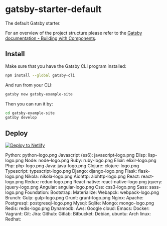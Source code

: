 # gatsby-starter-default
The default Gatsby starter.

For an overview of the project structure please refer to the [Gatsby documentation - Building with Components](https://www.gatsbyjs.org/docs/building-with-components/).

## Install

Make sure that you have the Gatsby CLI program installed:
```sh
npm install --global gatsby-cli
```

And run from your CLI:
```sh
gatsby new gatsby-example-site
```

Then you can run it by:
```sh
cd gatsby-example-site
gatsby develop
```

## Deploy

[![Deploy to Netlify](https://www.netlify.com/img/deploy/button.svg)](https://app.netlify.com/start/deploy?repository=https://github.com/gatsbyjs/gatsby-starter-default)


 Python: python-logo.png
 Javascript (es6): javascript-logo.png
 Elisp: lisp-logo.png
 Node: node-logo.png
 Ruby: ruby-logo.png
 Elixir: elixir-logo.png
 Php: php-logo.png
 Java: java-logo.png
 Clojure: clojure-logo.png
 Typescript: typescript-logo.png
 Django: django-logo.png
 Flask: flask-logo.png
 Nikola: nikola-logo.png
 Aiohttp: aiohttp-logo.png
 React: react-logo.png
 Redux: redux-logo.png
 React native: react-native-logo.png
 jquery: jquery-logo.png
 Angular: angular-logo.png
 Css: css3-logo.png
 Sass: sass-logo.png
 Foundation: 
 Bootstrap:
 Materialize:
 Webapck: webpack-logo.png
 Brunch:
 Gulp: gulp-logo.png
 Grunt: grunt-logo.png
 Nginx:
 Apache:
 Postgresql: postgresql-logo.png
 Mysql: 
 Sqlite: 
 Mongo: mongo-logo.png
 Redis: redis-logo.png
 Dynamodb: 
 Aws:
 Google cloud:
 Emacs:
 Docker:
 Vagrant:
 Git:
 Jira:
 Github:
 Gitlab:
 Bitbucket:
 Debian, ubuntu:
 Arch linux:
 Redhat:
